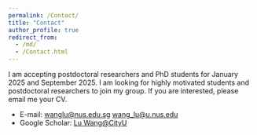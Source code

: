 ```yaml
---
permalink: /Contact/
title: "Contact"
author_profile: true
redirect_from: 
  - /md/
  - /Contact.html
---
```


I am accepting postdoctoral researchers and PhD students for January 2025 and September 2025. I am looking for highly motivated students and postdoctoral researchers to join my group. If you are interested, please email me your CV.

* E-mail: wanglu@nus.edu.sg  wang_lu@u.nus.edu
* Google Scholar: [Lu Wang@CityU](https://scholar.google.com/citations?user=Zgb1iOEAAAAJ&hl=zh-CN)
